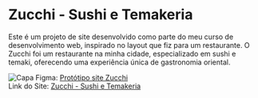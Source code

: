 # Zucchi - Sushi e Temakeria
Este é um projeto de site desenvolvido como parte do meu curso de desenvolvimento web, inspirado no layout que fiz para um restaurante. O Zucchi foi um restaurante na minha cidade, especializado em sushi e temaki, oferecendo uma experiência única de gastronomia oriental.

![Capa](https://github.com/AnielySilva/Zucchi-website/blob/main/Imagens/Capa.png?raw=true)
Figma: [Protótipo site Zucchi](https://www.figma.com/file/kUbIuPV84rN2iNd4ZjjViK/Zucchi-Web?type=design&node-id=0%3A1&mode=design&t=pWVlPY4I8Xu8qz4d-1) <br>
Link do Site: [Zucchi - Sushi e Temakeria](https://zucchi-sushi-e-temakeria.vercel.app)
